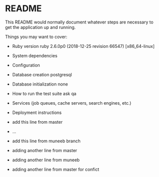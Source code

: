 # README

This README would normally document whatever steps are necessary to get the
application up and running.

Things you may want to cover:

* Ruby version		ruby 2.6.0p0 (2018-12-25 revision 66547) [x86_64-linux]

* System dependencies

* Configuration

* Database creation			postgresql 

* Database initialization		none

* How to run the test suite		ask qa

* Services (job queues, cache servers, search engines, etc.)

* Deployment instructions		

* add this line from master

* ...

* add this line from muneeb branch

* adding another line from master

* adding another line from muneeb

* adding another line from master for confict

